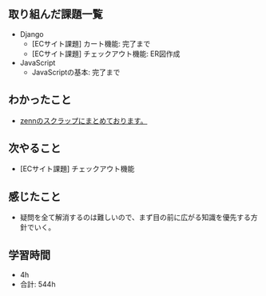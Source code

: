 ## 取り組んだ課題一覧

- Django
    - [ECサイト課題] カート機能: 完了まで
    - [ECサイト課題] チェックアウト機能: ER図作成
 - JavaScript
    - JavaScriptの基本: 完了まで
## わかったこと
-  [zennのスクラップにまとめております。](https://zenn.dev/r2i5w/scraps/a383da7193c586)
## 次やること

- [ECサイト課題]  チェックアウト機能

## 感じたこと
- 疑問を全て解消するのは難しいので、まず目の前に広がる知識を優先する方針でいく。
## 学習時間

- 4h
- 合計: 544h